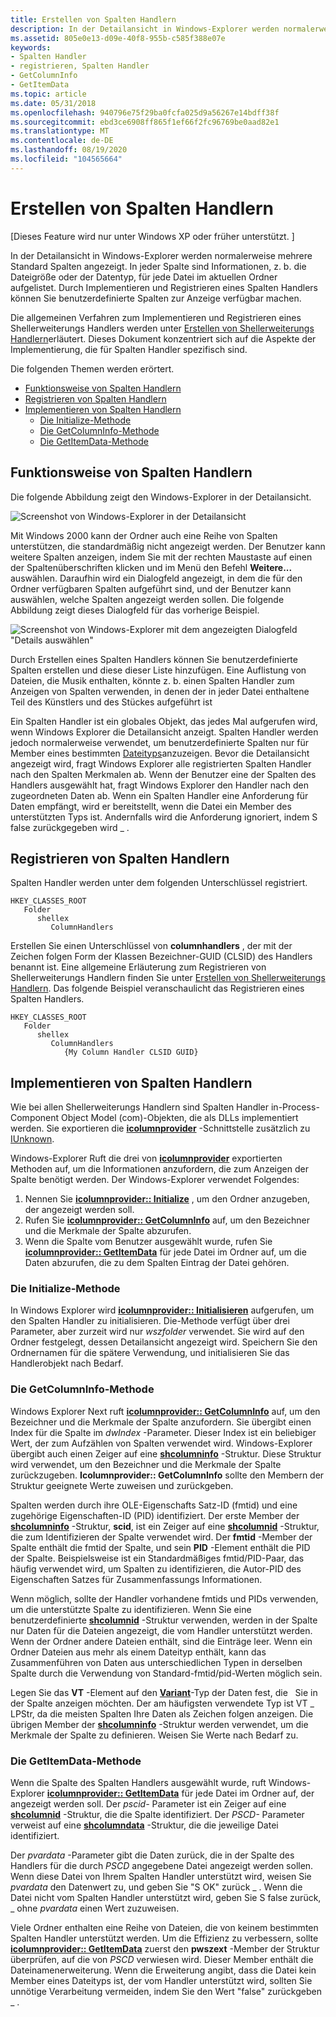 ```yaml
---
title: Erstellen von Spalten Handlern
description: In der Detailansicht in Windows-Explorer werden normalerweise mehrere Standard Spalten angezeigt.
ms.assetid: 805e0e13-d09e-40f8-955b-c585f388e07e
keywords:
- Spalten Handler
- registrieren, Spalten Handler
- GetColumnInfo
- GetItemData
ms.topic: article
ms.date: 05/31/2018
ms.openlocfilehash: 940796e75f29ba0fcfa025d9a56267e14bdff38f
ms.sourcegitcommit: ebd3ce6908ff865f1ef66f2fc96769be0aad82e1
ms.translationtype: MT
ms.contentlocale: de-DE
ms.lasthandoff: 08/19/2020
ms.locfileid: "104565664"
---
```

# <a name="creating-column-handlers"></a>Erstellen von Spalten Handlern

\[Dieses Feature wird nur unter Windows XP oder früher unterstützt. \]

In der Detailansicht in Windows-Explorer werden normalerweise mehrere Standard Spalten angezeigt. In jeder Spalte sind Informationen, z. b. die Dateigröße oder der Datentyp, für jede Datei im aktuellen Ordner aufgelistet. Durch Implementieren und Registrieren eines Spalten Handlers können Sie benutzerdefinierte Spalten zur Anzeige verfügbar machen.

Die allgemeinen Verfahren zum Implementieren und Registrieren eines Shellerweiterungs Handlers werden unter [Erstellen von Shellerweiterungs Handlern](/windows/desktop/shell/handlers)erläutert. Dieses Dokument konzentriert sich auf die Aspekte der Implementierung, die für Spalten Handler spezifisch sind.

Die folgenden Themen werden erörtert.

-   [Funktionsweise von Spalten Handlern](#how-column-handlers-work)
-   [Registrieren von Spalten Handlern](#registering-column-handlers)
-   [Implementieren von Spalten Handlern](#implementing-column-handlers)
    -   [Die Initialize-Methode](#the-initialize-method)
    -   [Die GetColumnInfo-Methode](#the-getcolumninfo-method)
    -   [Die GetItemData-Methode](#the-getitemdata-method)

## <a name="how-column-handlers-work"></a>Funktionsweise von Spalten Handlern

Die folgende Abbildung zeigt den Windows-Explorer in der Detailansicht.

![Screenshot von Windows-Explorer in der Detailansicht](images/columnproviderhandler1.jpg)

Mit Windows 2000 kann der Ordner auch eine Reihe von Spalten unterstützen, die standardmäßig nicht angezeigt werden. Der Benutzer kann weitere Spalten anzeigen, indem Sie mit der rechten Maustaste auf einen der Spaltenüberschriften klicken und im Menü den Befehl **Weitere...** auswählen. Daraufhin wird ein Dialogfeld angezeigt, in dem die für den Ordner verfügbaren Spalten aufgeführt sind, und der Benutzer kann auswählen, welche Spalten angezeigt werden sollen. Die folgende Abbildung zeigt dieses Dialogfeld für das vorherige Beispiel.

![Screenshot von Windows-Explorer mit dem angezeigten Dialogfeld "Details auswählen"](images/columnproviderhandler2.jpg)

Durch Erstellen eines Spalten Handlers können Sie benutzerdefinierte Spalten erstellen und diese dieser Liste hinzufügen. Eine Auflistung von Dateien, die Musik enthalten, könnte z. b. einen Spalten Handler zum Anzeigen von Spalten verwenden, in denen der in jeder Datei enthaltene Teil des Künstlers und des Stückes aufgeführt ist

Ein Spalten Handler ist ein globales Objekt, das jedes Mal aufgerufen wird, wenn Windows Explorer die Detailansicht anzeigt. Spalten Handler werden jedoch normalerweise verwendet, um benutzerdefinierte Spalten nur für Member eines bestimmten [Dateityps](/windows/desktop/shell/fa-file-types)anzuzeigen. Bevor die Detailansicht angezeigt wird, fragt Windows Explorer alle registrierten Spalten Handler nach den Spalten Merkmalen ab. Wenn der Benutzer eine der Spalten des Handlers ausgewählt hat, fragt Windows Explorer den Handler nach den zugeordneten Daten ab. Wenn ein Spalten Handler eine Anforderung für Daten empfängt, wird er bereitstellt, wenn die Datei ein Member des unterstützten Typs ist. Andernfalls wird die Anforderung ignoriert, indem S false zurückgegeben wird \_ .

## <a name="registering-column-handlers"></a>Registrieren von Spalten Handlern

Spalten Handler werden unter dem folgenden Unterschlüssel registriert.

```
HKEY_CLASSES_ROOT
   Folder
      shellex
         ColumnHandlers
```

Erstellen Sie einen Unterschlüssel von **columnhandlers** , der mit der Zeichen folgen Form der Klassen Bezeichner-GUID (CLSID) des Handlers benannt ist. Eine allgemeine Erläuterung zum Registrieren von Shellerweiterungs Handlern finden Sie unter [Erstellen von Shellerweiterungs Handlern](/windows/desktop/shell/handlers). Das folgende Beispiel veranschaulicht das Registrieren eines Spalten Handlers.

```
HKEY_CLASSES_ROOT
   Folder
      shellex
         ColumnHandlers
            {My Column Handler CLSID GUID}
```

## <a name="implementing-column-handlers"></a>Implementieren von Spalten Handlern

Wie bei allen Shellerweiterungs Handlern sind Spalten Handler in-Process-Component Object Model (com)-Objekten, die als DLLs implementiert werden. Sie exportieren die [**icolumnprovider**](/windows/desktop/api/shlobj/nn-shlobj-icolumnprovider) -Schnittstelle zusätzlich zu [IUnknown](/windows/win32/api/unknwn/nn-unknwn-iunknown).

Windows-Explorer Ruft die drei von [**icolumnprovider**](/windows/desktop/api/shlobj/nn-shlobj-icolumnprovider) exportierten Methoden auf, um die Informationen anzufordern, die zum Anzeigen der Spalte benötigt werden. Der Windows-Explorer verwendet Folgendes:

1.  Nennen Sie [**icolumnprovider:: Initialize**](/windows/desktop/api/shlobj/nf-shlobj-icolumnprovider-initialize) , um den Ordner anzugeben, der angezeigt werden soll.
2.  Rufen Sie [**icolumnprovider:: GetColumnInfo**](/windows/desktop/api/shlobj/nf-shlobj-icolumnprovider-getcolumninfo) auf, um den Bezeichner und die Merkmale der Spalte abzurufen.
3.  Wenn die Spalte vom Benutzer ausgewählt wurde, rufen Sie [**icolumnprovider:: GetItemData**](/windows/desktop/api/shlobj/nf-shlobj-icolumnprovider-getitemdata) für jede Datei im Ordner auf, um die Daten abzurufen, die zu dem Spalten Eintrag der Datei gehören.

### <a name="the-initialize-method"></a>Die Initialize-Methode

In Windows Explorer wird [**icolumnprovider:: Initialisieren**](/windows/desktop/api/shlobj/nf-shlobj-icolumnprovider-initialize) aufgerufen, um den Spalten Handler zu initialisieren. Die-Methode verfügt über drei Parameter, aber zurzeit wird nur *wszfolder* verwendet. Sie wird auf den Ordner festgelegt, dessen Detailansicht angezeigt wird. Speichern Sie den Ordnernamen für die spätere Verwendung, und initialisieren Sie das Handlerobjekt nach Bedarf.

### <a name="the-getcolumninfo-method"></a>Die GetColumnInfo-Methode

Windows Explorer Next ruft [**icolumnprovider:: GetColumnInfo**](/windows/desktop/api/shlobj/nf-shlobj-icolumnprovider-getcolumninfo) auf, um den Bezeichner und die Merkmale der Spalte anzufordern. Sie übergibt einen Index für die Spalte im *dwIndex* -Parameter. Dieser Index ist ein beliebiger Wert, der zum Aufzählen von Spalten verwendet wird. Windows-Explorer übergibt auch einen Zeiger auf eine [**shcolumninfo**](/windows/desktop/api/shlobj/ns-shlobj-shcolumninfo) -Struktur. Diese Struktur wird verwendet, um den Bezeichner und die Merkmale der Spalte zurückzugeben. **Icolumnprovider:: GetColumnInfo** sollte den Membern der Struktur geeignete Werte zuweisen und zurückgeben.

Spalten werden durch ihre OLE-Eigenschafts Satz-ID (fmtid) und eine zugehörige Eigenschaften-ID (PID) identifiziert. Der erste Member der [**shcolumninfo**](/windows/desktop/api/shlobj/ns-shlobj-shcolumninfo) -Struktur, **scid**, ist ein Zeiger auf eine [**shcolumnid**](/windows/desktop/shell/objects) -Struktur, die zum Identifizieren der Spalte verwendet wird. Der **fmtid** -Member der Spalte enthält die fmtid der Spalte, und sein **PID** -Element enthält die PID der Spalte. Beispielsweise ist ein Standardmäßiges fmtid/PID-Paar, das häufig verwendet wird, um Spalten zu identifizieren, die Autor-PID des Eigenschaften Satzes für Zusammenfassungs Informationen.

Wenn möglich, sollte der Handler vorhandene fmtids und PIDs verwenden, um die unterstützte Spalte zu identifizieren. Wenn Sie eine benutzerdefinierte [**shcolumnid**](/windows/desktop/shell/objects) -Struktur verwenden, werden in der Spalte nur Daten für die Dateien angezeigt, die vom Handler unterstützt werden. Wenn der Ordner andere Dateien enthält, sind die Einträge leer. Wenn ein Ordner Dateien aus mehr als einem Dateityp enthält, kann das Zusammenführen von Daten aus unterschiedlichen Typen in derselben Spalte durch die Verwendung von Standard-fmtid/pid-Werten möglich sein.

Legen Sie das **VT** -Element auf den [**Variant**](/windows/win32/api/oaidl/ns-oaidl-variant)-Typ der Daten fest, die   Sie in der Spalte anzeigen möchten. Der am häufigsten verwendete Typ ist VT \_ LPStr, da die meisten Spalten Ihre Daten als Zeichen folgen anzeigen. Die übrigen Member der [**shcolumninfo**](/windows/desktop/api/shlobj/ns-shlobj-shcolumninfo) -Struktur werden verwendet, um die Merkmale der Spalte zu definieren. Weisen Sie Werte nach Bedarf zu.

### <a name="the-getitemdata-method"></a>Die GetItemData-Methode

Wenn die Spalte des Spalten Handlers ausgewählt wurde, ruft Windows-Explorer [**icolumnprovider:: GetItemData**](/windows/desktop/api/shlobj/nf-shlobj-icolumnprovider-getitemdata) für jede Datei im Ordner auf, der angezeigt werden soll. Der *pscid-* Parameter ist ein Zeiger auf eine [**shcolumnid**](/windows/desktop/shell/objects) -Struktur, die die Spalte identifiziert. Der *PSCD-* Parameter verweist auf eine [**shcolumndata**](/windows/desktop/api/shlobj/ns-shlobj-shcolumndata) -Struktur, die die jeweilige Datei identifiziert.

Der *pvardata* -Parameter gibt die Daten zurück, die in der Spalte des Handlers für die durch *PSCD* angegebene Datei angezeigt werden sollen. Wenn diese Datei von Ihrem Spalten Handler unterstützt wird, weisen Sie *pvardata* den Datenwert zu, und geben Sie "S OK" zurück \_ . Wenn die Datei nicht vom Spalten Handler unterstützt wird, geben Sie S false zurück, \_ ohne *pvardata* einen Wert zuzuweisen.

Viele Ordner enthalten eine Reihe von Dateien, die von keinem bestimmten Spalten Handler unterstützt werden. Um die Effizienz zu verbessern, sollte [**icolumnprovider:: GetItemData**](/windows/desktop/api/shlobj/nf-shlobj-icolumnprovider-getitemdata) zuerst den **pwszext** -Member der Struktur überprüfen, auf die von *PSCD* verwiesen wird. Dieser Member enthält die Dateinamenerweiterung. Wenn die Erweiterung angibt, dass die Datei kein Member eines Dateityps ist, der vom Handler unterstützt wird, sollten Sie unnötige Verarbeitung vermeiden, indem Sie den Wert "false" zurückgeben \_ .

 

 